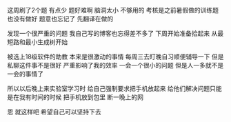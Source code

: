 这周刷了2个题
有点少  题好难啊
脑洞太小  不够用的
考核是之前暑假做的训练题  
也没有做好  题意也忘记了
先翻译在做的

发现一个很严重的问题
我自己写的博客也忘得差不多了
下周开始准备拾起来
从最短路和最小生成树开始

被选上18级软件的助教
本来是很激动的事情
每周三去盯晚自习顺便辅导一下
但是私聊这件事不是很好
严重影响了我的效率
一会一个很小的问题
但是人一多就不是一会的事情了

所以以后晚上来实验室学习时
给自己强制要求把手机放起来
给他们解决问题只能是在我有时间的时候
把手机放到包里  断一晚上的网

恩 就这样吧
希望自己可以坚持下去

